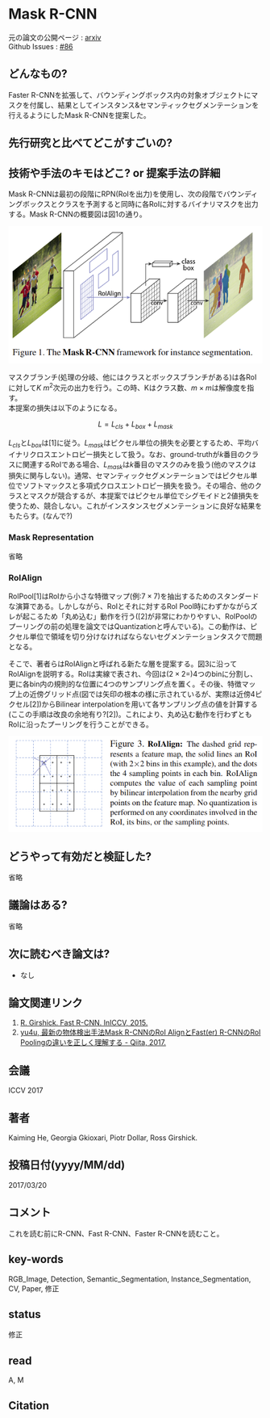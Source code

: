 # Mask R-CNN

元の論文の公開ページ : [arxiv](https://arxiv.org/abs/1703.06870)  
Github Issues : [#86](https://github.com/Obarads/obarads.github.io/issues/86)

## どんなもの?
Faster R-CNNを拡張して、バウンディングボックス内の対象オブジェクトにマスクを付属し、結果としてインスタンス&セマンティックセグメンテーションを行えるようにしたMask R-CNNを提案した。

## 先行研究と比べてどこがすごいの?

## 技術や手法のキモはどこ? or 提案手法の詳細
Mask R-CNNは最初の段階にRPN(RoIを出力)を使用し、次の段階でバウンディングボックスとクラスを予測すると同時に各RoIに対するバイナリマスクを出力する。Mask R-CNNの概要図は図1の通り。  

![fig1](img/MR/fig1.png)

マスクブランチ(処理の分岐、他にはクラスとボックスブランチがある)は各RoIに対して$K \ m^2$次元の出力を行う。この時、Kはクラス数、$m\times m$は解像度を指す。  
本提案の損失は以下のようになる。

$$
L=L_{c l s}+L_{b o x}+L_{m a s k}
$$

$L_ {cls}$と$L_ {box}$は[1]に従う。$L_ {mask}$はピクセル単位の損失を必要とするため、平均バイナリクロスエントロピー損失として扱う。なお、ground-truthが$k$番目のクラスに関連するRoIである場合、$L_ {mask}$は$k$番目のマスクのみを扱う(他のマスクは損失に関与しない)。通常、セマンティックセグメンテーションではピクセル単位でソフトマックスと多項式クロスエントロピー損失を扱う。その場合、他のクラスとマスクが競合するが、本提案ではピクセル単位でシグモイドと2値損失を使うため、競合しない。これがインスタンスセグメンテーションに良好な結果をもたらす。(なんで?)

### Mask Representation
省略

### RoIAlign
RoIPool[1]はRoIから小さな特徴マップ(例:$7\times 7$)を抽出するためのスタンダードな演算である。しかしながら、RoIとそれに対するRoI Pool時にわずかながらズレが起こるため「丸め込む」動作を行う([2]が非常にわかりやすい、RoIPoolのプーリングの前の処理を論文ではQuantizationと呼んでいる)。この動作は、ピクセル単位で領域を切り分けなければならないセグメンテーションタスクで問題となる。

そこで、著者らはRoIAlignと呼ばれる新たな層を提案する。図3に沿ってRoIAlignを説明する。RoIは実線で表され、今回は($2\times2=$)4つのbinに分割し、更に各bin内の規則的な位置に4つのサンプリング点を置く。その後、特徴マップ上の近傍グリッド点(図では矢印の根本の様に示されているが、実際は近傍4ピクセル[2])からBilinear interpolationを用いて各サンプリング点の値を計算する(ここの手順は改良の余地有り?[2])。これにより、丸め込む動作を行わずともRoIに沿ったプーリングを行うことができる。

![fig3](img/MR/fig3.png)

## どうやって有効だと検証した?
省略

## 議論はある?
省略

## 次に読むべき論文は?
- なし

## 論文関連リンク
1. [R. Girshick. Fast R-CNN. InICCV, 2015.](https://arxiv.org/abs/1504.08083?context=cs.CV)
2. [yu4u, 最新の物体検出手法Mask R-CNNのRoI AlignとFast(er) R-CNNのRoI Poolingの違いを正しく理解する - Qiita, 2017.](https://qiita.com/yu4u/items/5cbe9db166a5d72f9eb8)

## 会議
ICCV 2017

## 著者
Kaiming He, Georgia Gkioxari, Piotr Dollar, Ross Girshick.

## 投稿日付(yyyy/MM/dd)
2017/03/20

## コメント
これを読む前にR-CNN、Fast R-CNN、Faster R-CNNを読むこと。

## key-words
RGB_Image, Detection, Semantic_Segmentation, Instance_Segmentation, CV, Paper, 修正

## status
修正

## read
A, M

## Citation
